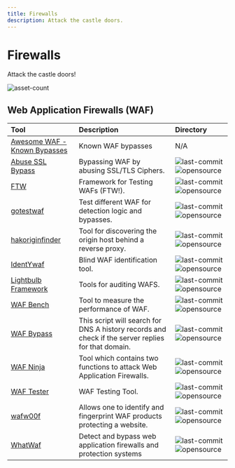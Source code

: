 ```yaml
---
title: Firewalls
description: Attack the castle doors.
---
```


# Firewalls

Attack the castle doors!

![asset-count](https://img.shields.io/badge/Tools%20%26%20Resources%20Available-13-A65F5F?style=for-the-badge)

## Web Application Firewalls (WAF)

| Tool | Description | Directory |
| :--- | :--- | :--- |
| [Awesome WAF - Known Bypasses](https://github.com/0xInfection/Awesome-WAF#known-bypasses) | Known WAF bypasses | N/A |
| [Abuse SSL Bypass](https://github.com/LandGrey/abuse-ssl-bypass-waf) | Bypassing WAF by abusing SSL/TLS Ciphers. | ![last-commit](https://img.shields.io/github/last-commit/LandGrey/abuse-ssl-bypass-waf?color=a65f5f&style=flat-square) ![opensource](../../assets/img/icons/open-source.png) |
| [FTW](https://github.com/coreruleset/ftw) | Framework for Testing WAFs (FTW!). | ![last-commit](https://img.shields.io/github/last-commit/coreruleset/ftw?color=a65f5f&style=flat-square) ![opensource](../../assets/img/icons/open-source.png) |
| [gotestwaf](https://github.com/wallarm/gotestwaf) | Test different WAF for detection logic and bypasses. | ![last-commit](https://img.shields.io/github/last-commit/wallarm/gotestwaf?color=a65f5f&style=flat-square) ![opensource](../../assets/img/icons/open-source.png) |
| [hakoriginfinder](https://github.com/hakluke/hakoriginfinder) | Tool for discovering the origin host behind a reverse proxy. | ![last-commit](https://img.shields.io/github/last-commit/hakluke/hakoriginfinder?color=a65f5f&style=flat-square) ![opensource](../../assets/img/icons/open-source.png) |
| [IdentYwaf](https://github.com/stamparm/identywaf) | Blind WAF identification tool. | ![last-commit](https://img.shields.io/github/last-commit/stamparm/identywaf?color=a65f5f&style=flat-square) ![opensource](../../assets/img/icons/open-source.png) |
| [Lightbulb Framework](https://github.com/lightbulb-framework/lightbulb-framework) | Tools for auditing WAFS. | ![last-commit](https://img.shields.io/github/last-commit/lightbulb-framework/lightbulb-framework?color=a65f5f&style=flat-square) ![opensource](../../assets/img/icons/open-source.png) |
| [WAF Bench](https://github.com/microsoft/wafbench) | Tool to measure the performance of WAF. | ![last-commit](https://img.shields.io/github/last-commit/microsoft/wafbench?color=a65f5f&style=flat-square) ![opensource](../../assets/img/icons/open-source.png) |
| [WAF Bypass](https://github.com/vincentcox/bypass-firewalls-by-DNS-history) | This script will search for DNS A history records and check if the server replies for that domain. | ![last-commit](https://img.shields.io/github/last-commit/vincentcox/bypass-firewalls-by-DNS-history?color=a65f5f&style=flat-square) ![opensource](../../assets/img/icons/open-source.png) |
| [WAF Ninja](https://github.com/khalilbijjou/wafninja) | Tool which contains two functions to attack Web Application Firewalls. | ![last-commit](https://img.shields.io/github/last-commit/khalilbijjou/wafninja?color=a65f5f&style=flat-square) ![opensource](../../assets/img/icons/open-source.png) |
| [WAF Tester](https://github.com/Raz0r/waftester) | WAF Testing Tool. | ![last-commit](https://img.shields.io/github/last-commit/Raz0r/waftester?color=a65f5f&style=flat-square) ![opensource](../../assets/img/icons/open-source.png) |
| [wafw00f](https://github.com/EnableSecurity/wafw00f) | Allows one to identify and fingerprint WAF products protecting a website. | ![last-commit](https://img.shields.io/github/last-commit/EnableSecurity/wafw00f?color=a65f5f&style=flat-square) ![opensource](../../assets/img/icons/open-source.png) |
| [WhatWaf](https://github.com/Ekultek/WhatWaf) | Detect and bypass web application firewalls and protection systems | ![last-commit](https://img.shields.io/github/last-commit/Ekultek/WhatWaf?color=a65f5f&style=flat-square) ![opensource](../../assets/img/icons/open-source.png) |




